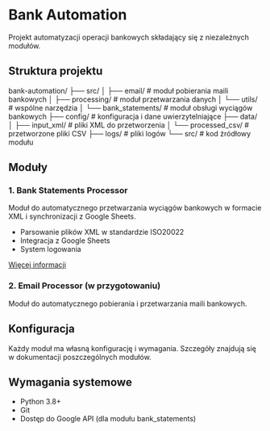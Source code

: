 # Bank Automation

Projekt automatyzacji operacji bankowych składający się z niezależnych modułów.

## Struktura projektu
bank-automation/
├── src/
│   ├── email/        # moduł pobierania maili bankowych
│   ├── processing/    # moduł przetwarzania danych
│   └── utils/        # wspólne narzędzia
│
└── bank_statements/    # moduł obsługi wyciągów bankowych
├── config/        # konfiguracja i dane uwierzytelniające
├── data/
│   ├── input_xml/  # pliki XML do przetworzenia
│   └── processed_csv/ # przetworzone pliki CSV
├── logs/          # pliki logów
└── src/          # kod źródłowy modułu

## Moduły

### 1. Bank Statements Processor

Moduł do automatycznego przetwarzania wyciągów bankowych w formacie XML i synchronizacji z Google Sheets.

* Parsowanie plików XML w standardzie ISO20022
* Integracja z Google Sheets
* System logowania

[Więcej informacji](bank_statements/README.md)

### 2. Email Processor (w przygotowaniu)

Moduł do automatycznego pobierania i przetwarzania maili bankowych.

## Konfiguracja

Każdy moduł ma własną konfigurację i wymagania. Szczegóły znajdują się w dokumentacji poszczególnych modułów.

## Wymagania systemowe

* Python 3.8+
* Git
* Dostęp do Google API (dla modułu bank_statements)
